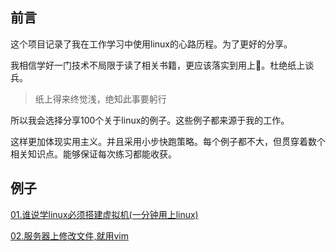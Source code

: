 ## 前言

这个项目记录了我在工作学习中使用linux的心路历程。为了更好的分享。

我相信学好一门技术不局限于读了相关书籍，更应该落实到用上:thinking:。杜绝纸上谈兵。

> 纸上得来终觉浅，绝知此事要躬行

所以我会选择分享100个关于linux的例子。这些例子都来源于我的工作。

这样更加体现实用主义。并且采用小步快跑策略。每个例子都不大，但贯穿着数个相关知识点。能够保证每次练习都能收获。

## 例子

[01.谁说学linux必须搭建虚拟机(一分钟用上linux)](https://github.com/hengxuZ/linux-100-combat/blob/master/lesson/01.%E4%B8%8D%E7%94%A8%E8%99%9A%E6%8B%9F%E6%9C%BA%E4%B9%9F%E8%83%BD%E5%AD%A6linux.md)

[02.服务器上修改文件,就用vim](https://github.com/hengxuZ/linux-100-combat/blob/master/lesson/02.study-vim.md)
